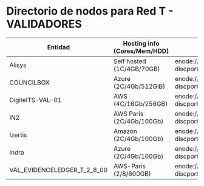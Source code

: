 ﻿# Directorio de nodos para Red T - VALIDADORES

| Entidad | Hosting info (Cores/Mem/HDD) | enode | node_add | active |
| ---     | ---                          | ---   | ---      | ---    |
| Alisys | Self hosted (1C/4GB/70GB) | enode://3905f943ba5446eba164c07ab5f53a84ce17d74ec4d7591f6ec54b9d7608f57cae7cfdf946616385f59cfb5b910161a1f8520cb6f992bcc0d1ab932601205e91@154.62.228.6:21000?discport=0 | b87dc349944cc47474775dde627a8a171fc94532 | True |
| COUNCILBOX | Azure (2C/4Gb/512GiB) | enode://a7e28844702e519f504802a0b45638049db8bf08e18d12e0713c9e5c5707bfabb029583a87e94f8985f9584bee9257a7efe5e057ea61e6b5a16f1eb0b9b3623a@52.232.74.132:21000?discport=0 | 6980a7683a1936197ad7bf6cb0c26f1ff4151905 | True |
| DigitelTS-VAL-01 | AWS (4C/16Gb/256GB) | enode://32ed5766ac0c482bd7f950087c389710e31b75bf6a06628820f224ddd2fce216b26b113836a456832bbb62a9521d768923dcb8c1c6cbddd06071fa27e1688a1c@176.34.235.103:21000?discport=0 | ebc69e585b93f293e6552a0110afc196d90105dd | False |
| IN2 | AWS Paris (2C/4Gb/100Gb) | enode://0ede782b7ce6c7398f100ef33aef6c266972dac19910b5aac1c1eededccd7b4769e7df69e4314927417bbdd9592fc9f583c36274976af29e432b8e64059adc03@15.236.56.133:21000?discport=0 | 7414c1b34e38087a9c045f46549006e70bb00fc3 | True |
| Izertis | Amazon (2C/4Gb/100Gb) | enode://51bff825ab4169bc94035fb733a2613018e012460d683a032a20a2a8d305b5eb9462ad7f84ea0e7ce8eec1e0ba0647d5212912016917033c20939719397247a5@34.246.117.63:21000?discport=0 | e1f33a9af3abc7ce84f6a73c6ca62181be08378e | True |
| Indra | Azure (2C/4Gb/100Gb) | enode://7adf7393d3d75978b3d9bf2f78436bb070e1c19eff20eb2eef07dc8293293c4ecbbbcca5a2f84ee6ca9331e8efe7d7d5662ed1f92bb96a6bd0e850715b45ed6d@51.104.153.98:21000?discport=0 | 72fdfab893f10fa40d1e843cfc6cb8e0c2c17e10 | True |
| VAL_EVIDENCELEDGER_T_2_8_00 | AWS-Paris (2/8/600GB) | enode://54e38e09c4e00daddd61310261ea97e4aa3b18be2bdd93216e6056fd7bbb8b5033a069927e6603571c0e2e335a0f8b70f739ab45e398db6473adff6645ba589c@13.38.210.12:31000?discport=0 | 0x95054b265ada2309d039ecf9d42889628a30f1f7 | True |
